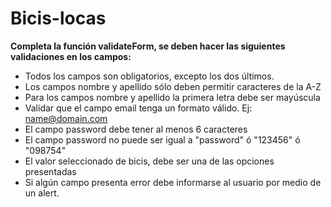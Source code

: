 # Bicis-locas

**Completa la función validateForm, se deben hacer las siguientes validaciones en los campos:**

+ Todos los campos son obligatorios, excepto los dos últimos. 
+ Los campos nombre y apellido sólo deben permitir caracteres de la A-Z
+ Para los campos nombre y apellido la primera letra debe ser mayúscula
+ Validar que el campo email tenga un formato válido. Ej: name@domain.com
+ El campo password debe tener al menos 6 caracteres
+ El campo password no puede ser igual a "password" ó "123456" ó "098754"
+ El valor seleccionado de bicis, debe ser una de las opciones presentadas
+ Si algún campo presenta error debe informarse al usuario por medio de un alert.

